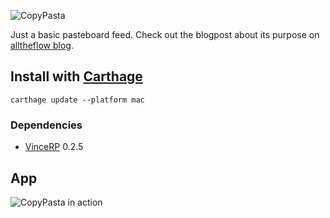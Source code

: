 ![CopyPasta](https://cloud.githubusercontent.com/assets/1460573/11615156/7a3b6454-9c59-11e5-95fa-0780af681f2e.png)

Just a basic pasteboard feed. Check out the blogpost about its purpose on [alltheflow blog](https://blog.alltheflow.com/lightweight-reactive-coding-with-swift-and-vincerp/).

## Install with [Carthage](https://github.com/Carthage/Carthage)

```
carthage update --platform mac
```

### Dependencies

- [VinceRP](https://github.com/bvic23/VinceRP) 0.2.5

## App

![CopyPasta in action](https://cloud.githubusercontent.com/assets/1460573/11615326/bad4be3a-9c5d-11e5-98ce-dac5c9fea45b.png)
